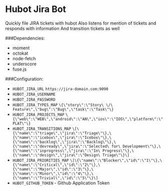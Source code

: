 # Hubot Jira Bot
Quickly file JIRA tickets with hubot
Also listens for mention of tickets and responds with information
And transition tickets as well

###Dependencies:
- moment
- octokat
- node-fetch
- underscore
- fuse.js

###Configuration:
- `HUBOT_JIRA_URL` `https://jira-domain.com:9090`
- `HUBOT_JIRA_USERNAME`
- `HUBOT_JIRA_PASSWORD`
- `HUBOT_JIRA_TYPES_MAP`  `\{\"story\":\"Story\ \/\ Feature\",\"bug\":\"Bug\",\"task\":\"Task\"\}`
- `HUBOT_JIRA_PROJECTS_MAP`  `\{\"web\":\"WEB\",\"android\":\"AN\",\"ios\":\"IOS\",\"platform\":\"PLAT\"\}`
- `HUBOT_JIRA_TRANSITIONS_MAP` `\[\{\"name\":\"triage\",\"jira\":\"Triage\"\},\{\"name\":\"icebox\",\"jira\":\"Icebox\"\},\{\"name\":\"backlog\",\"jira\":\"Backlog\"\},\{\"name\":\"devready\",\"jira\":\"Selected\ for\ Development\"\},\{\"name\":\"inprogress\",\"jira\":\"In\ Progress\"\},\{\"name\":\"design\",\"jira\":\"Design\ Triage\"\}\]`
- `HUBOT_JIRA_PRIORITIES_MAP` `\[\{\"name\":\"Blocker\",\"id\":\"1\"\},\{\"name\":\"Critical\",\"id\":\"2\"\},\{\"name\":\"Major\",\"id\":\"3\"\},\{\"name\":\"Minor\",\"id\":\"4\"\},\{\"name\":\"Trivial\",\"id\":\"5\"\}\]`
- `HUBOT_GITHUB_TOKEN` - Github Application Token

